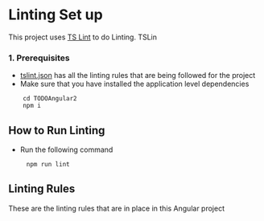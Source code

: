 # Linting Set up
This project uses [TS Lint](https://palantir.github.io/tslint) to do Linting. TSLin
### 1. Prerequisites
* [tslint.json](../../tsconfig.json) has all the linting rules that are being followed for the project 
* Make sure that you have installed the application level dependencies
``` shell
    cd TODOAngular2
    npm i
```
## How to Run Linting
* Run the following command
``` shell
     npm run lint
```
## Linting Rules
These are the linting rules that are in place  in this Angular project